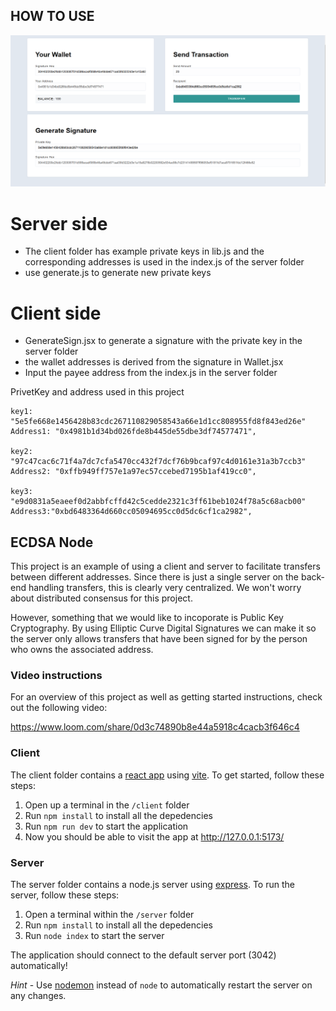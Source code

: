 ## HOW TO USE

![image of the app](site.PNG)

# Server side

- The client folder has example private keys in lib.js and the corresponding addresses is used in the index.js of the server folder
- use generate.js to generate new private keys

# Client side

- GenerateSign.jsx to generate a signature with the private key in the server folder
- the wallet addresses is derived from the signature in Wallet.jsx
- Input the payee address from the index.js in the server folder

PrivetKey and address used in this project

```
key1: "5e5fe668e1456428b83cdc267110829058543a66e1d1cc808955fd8f843ed26e"
Address1: "0x4981b1d34bd026fde8b445de55dbe3df74577471",

key2: "97c47cac6c71f4a7dc7cfa5470cc432f7dcf76b9bcaf97c4d0161e31a3b7ccb3"
Address2: "0xffb949ff757e1a97ec57ccebed7195b1af419cc0",

key3: "e9d0831a5eaeef0d2abbfcffd42c5cedde2321c3ff61beb1024f78a5c68acb00"
Address3:"0xbd6483364d660cc05094695cc0d5dc6cf1ca2982",
```

## ECDSA Node

This project is an example of using a client and server to facilitate transfers between different addresses. Since there is just a single server on the back-end handling transfers, this is clearly very centralized. We won't worry about distributed consensus for this project.

However, something that we would like to incoporate is Public Key Cryptography. By using Elliptic Curve Digital Signatures we can make it so the server only allows transfers that have been signed for by the person who owns the associated address.

### Video instructions

For an overview of this project as well as getting started instructions, check out the following video:

https://www.loom.com/share/0d3c74890b8e44a5918c4cacb3f646c4

### Client

The client folder contains a [react app](https://reactjs.org/) using [vite](https://vitejs.dev/). To get started, follow these steps:

1. Open up a terminal in the `/client` folder
2. Run `npm install` to install all the depedencies
3. Run `npm run dev` to start the application
4. Now you should be able to visit the app at http://127.0.0.1:5173/

### Server

The server folder contains a node.js server using [express](https://expressjs.com/). To run the server, follow these steps:

1. Open a terminal within the `/server` folder
2. Run `npm install` to install all the depedencies
3. Run `node index` to start the server

The application should connect to the default server port (3042) automatically!

_Hint_ - Use [nodemon](https://www.npmjs.com/package/nodemon) instead of `node` to automatically restart the server on any changes.

```

```
